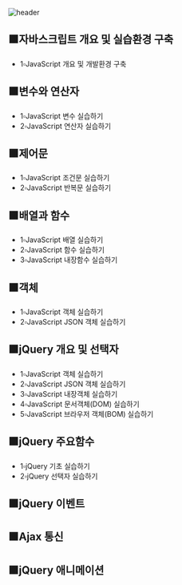 ![header](https://capsule-render.vercel.app/api?type=rounded&color=auto&height=100&section=header&text=🖥Javascript%20수업예제🖥&fontSize=50)

## 🟫자바스크립트 개요 및 실습환경 구축
- 1▫JavaScript 개요 및 개발환경 구축

## 🟫변수와 연산자
- 1▫JavaScript 변수 실습하기
- 2▫JavaScript 연산자 실습하기

## 🟫제어문
- 1▫JavaScript 조건문 실습하기
- 2▫JavaScript 반복문 실습하기

## 🟫배열과 함수
- 1▫JavaScript 배열 실습하기
- 2▫JavaScript 함수 실습하기
- 3▫JavaScript 내장함수 실습하기

## 🟫객체
- 1▫JavaScript 객체 실습하기
- 2▫JavaScript JSON 객체 실습하기

## 🟫jQuery 개요 및 선택자
- 1▫JavaScript 객체 실습하기
- 2▫JavaScript JSON 객체 실습하기
- 3▫JavaScript  내장객체 실습하기
- 4▫JavaScript  문서객체(DOM) 실습하기
- 5▫JavaScript  브라우저 객체(BOM) 실습하기

## 🟫jQuery 주요함수
- 1▫jQuery 기초 실습하기
- 2▫jQuery  선택자 실습하기

## 🟫jQuery 이벤트

## 🟫Ajax 통신

## 🟫jQuery 애니메이션
